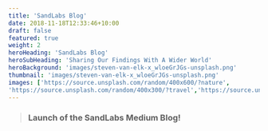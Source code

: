 ```yaml
---
title: 'SandLabs Blog'
date: 2018-11-18T12:33:46+10:00
draft: false
featured: true
weight: 2
heroHeading: 'SandLabs Blog'
heroSubHeading: 'Sharing Our Findings With A Wider World'
heroBackground: 'images/steven-van-elk-x_wloeGrJGs-unsplash.png'
thumbnail: 'images/steven-van-elk-x_wloeGrJGs-unsplash.png'
images: ['https://source.unsplash.com/random/400x600/?nature', 
'https://source.unsplash.com/random/400x300/?travel','https://source.unsplash.com/random/400x300/?architecture','https://source.unsplash.com/random/400x600/?buildings','https://source.unsplash.com/random/400x300/?city','https://source.unsplash.com/random/400x600/?business']
---
```


> ### Launch of the SandLabs Medium Blog!
